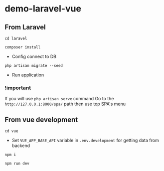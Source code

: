 # demo-laravel-vue

## From Laravel

`cd laravel`

`composer install`

- Config connect to DB

`php artisan migrate --seed`

- Run application

### !important

If you will use `php artisan serve` command
Go to the  `http://127.0.0.1:8000/spa/` path
then use top SPA's menu


## From vue development

`cd vue`

- Set `VUE_APP_BASE_API` variable in `.env.development` for getting data from backend

`npm i`

`npm run dev`



